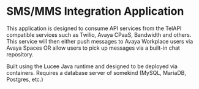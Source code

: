 # SMS/MMS Integration Application

This application is designed to consume API services from the TelAPI compatible services such as Twilio, Avaya CPaaS, Bandwidth and others.  This service will then either push messages to Avaya Workplace users via Avaya Spaces OR allow users to pick up messages via a built-in chat repository.

Built using the Lucee Java runtime and designed to be deployed via containers.  Requires a database server of somekind (MySQL, MariaDB, Postgres, etc.)
